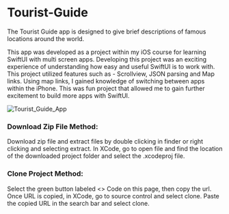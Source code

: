 # Tourist-Guide

The Tourist Guide app is designed to give brief descriptions of famous locations around the world. 

This app was developed as a project within my iOS course for learning SwiftUI with multi screen apps. 
Developing this project was an exciting experience of understanding how easy and useful SwiftUI is to work with. 
This project utilized features such as - Scrollview, JSON parsing and Map links. Using map links, I gained knowledge of switching between apps within the iPhone. 
This was fun project that allowed me to gain further excitement to build more apps with SwiftUI. 

![Tourist_Guide_App](https://github.com/TratonGossink/Tourist-Guide/assets/79613749/c811d1f9-493b-41e7-9733-759d67a11c9a)


### Download Zip File Method:
Download zip file and extract files by double clicking in finder or right clicking and selecting extract. 
In XCode, go to open file and find the location of the downloaded project folder and select the .xcodeproj file.

### Clone Project Method:
Select the green button labeled <> Code on this page, then copy the url. 
Once URL is copied, in XCode, go to source control and select clone. Paste the copied URL in the search bar and select clone.

